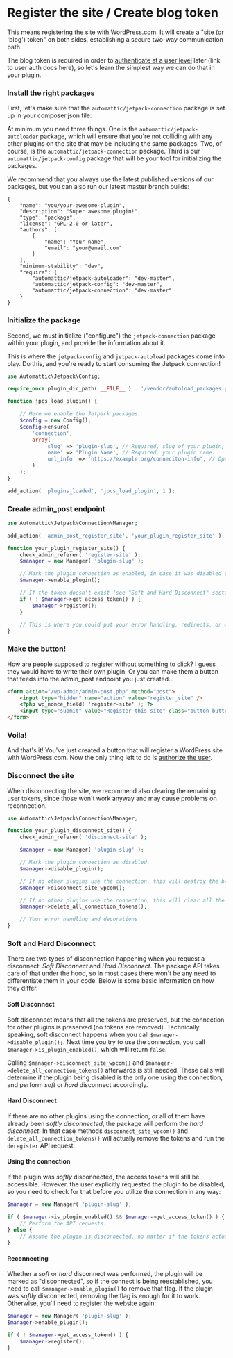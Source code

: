 # Register the site / Create blog token

This means registering the site with WordPress.com. It will create a "site (or 'blog') token" on both sides, establishing a secure two-way communication path. 

The blog token is required in order to [authenticate at a user level](authorize-user.md) later (link to user auth docs here), so let's learn the simplest way we can do that in your plugin. 

### Install the right packages

First, let's make sure that the `automattic/jetpack-connection` package is set up in your composer.json file:

At minimum you need three things. One is the `automattic/jetpack-autoloader` package, which will ensure that you're not colliding with any other plugins on the site that may be including the same packages. Two, of course, is the `automattic/jetpack-connection` package. Third is our `automattic/jetpack-config` package that will be your tool for initializing the packages. 

We recommend that you always use the latest published versions of our packages, but you can also run our latest master branch builds:
```
{
    "name": "you/your-awesome-plugin",
    "description": "Super awesome plugin!",
    "type": "package",
    "license": "GPL-2.0-or-later",
    "authors": [
        {
            "name": "Your name",
            "email": "your@email.com"
        }
    ],
    "minimum-stability": "dev",
    "require": {
        "automattic/jetpack-autoloader": "dev-master",
        "automattic/jetpack-config": "dev-master",
        "automattic/jetpack-connection": "dev-master"
    }
}
```

### Initialize the package

Second, we must initialize ("configure") the `jetpack-connection` package within your plugin, and provide the information about it.

This is where the `jetpack-config` and `jetpack-autoload` packages come into play. Do this, and you're ready to start consuming the Jetpack connection!

```php
use Automattic\Jetpack\Config;

require_once plugin_dir_path( __FILE__ ) . '/vendor/autoload_packages.php';

function jpcs_load_plugin() {

	// Here we enable the Jetpack packages.
	$config = new Config();
	$config->ensure(
        'connection',
        array(
            'slug' => 'plugin-slug', // Required, slug of your plugin, should be unique.
            'name' => 'Plugin Name', // Required, your plugin name.
            'url_info' => 'https://example.org/conneciton-info', // Optional, URL of the connection info page.
        )
    );
}

add_action( 'plugins_loaded', 'jpcs_load_plugin', 1 );
```

### Create admin_post endpoint

```php
use Automattic\Jetpack\Connection\Manager;

add_action( 'admin_post_register_site', 'your_plugin_register_site' );

function your_plugin_register_site() {
	check_admin_referer( 'register-site' );
	$manager = new Manager( 'plugin-slug' );

	// Mark the plugin connection as enabled, in case it was disabled earlier. 
	$manager->enable_plugin();

	// If the token doesn't exist (see "Soft and Hard Disconnect" section below), we need to register the site.
	if ( ! $manager->get_access_token() ) {
		$manager->register();
	}

	// This is where you could put your error handling, redirects, or whatever decorations you need.
}
```

### Make the button!

How are people supposed to register without something to click? I guess they would have to write their own plugin. Or you can make them a button that feeds into the admin_post endpoint you just created...

```html
<form action="/wp-admin/admin-post.php" method="post">
	<input type="hidden" name="action" value="register_site" />
	<?php wp_nonce_field( 'register-site' ); ?>
	<input type="submit" value="Register this site" class="button button-primary" />
</form>
```

### Voila!

And that's it! You've just created a button that will register a WordPress site with WordPress.com. Now the only thing left to do is [authorize the user](authorize-user.md). 

### Disconnect the site

When disconnecting the site, we recommend also clearing the remaining user tokens, since those won't work anyway and may cause problems on reconnection. 

```php
use Automattic\Jetpack\Connection\Manager;

function your_plugin_disconnect_site() {
	check_admin_referer( 'disconnect-site' );

	$manager = new Manager( 'plugin-slug' );

	// Mark the plugin connection as disabled.
	$manager->disable_plugin();

	// If no other plugins use the connection, this will destroy the blog tokens on both this site, and the tokens stored on wordpress.com
	$manager->disconnect_site_wpcom();

	// If no other plugins use the connection, this will clear all the tokens!
	$manager->delete_all_connection_tokens();

	// Your error handling and decorations
}
```

### Soft and Hard Disconnect

There are two types of disconnection happening when you request a disconnect: *Soft Disconnect* and *Hard Disconnect*.
The package API takes care of that under the hood, so in most cases there won't be any need to differentiate them in your code.
Below is some basic information on how they differ.

#### Soft Disconnect

Soft disconnect means that all the tokens are preserved, but the connection for other plugins is preserved (no tokens are removed).
Technically speaking, soft disconnect happens when you call `$manager->disable_plugin();`.
Next time you try to use the connection, you call `$manager->is_plugin_enabled()`, which will return `false`.

Calling `$manager->disconnect_site_wpcom()` and `$manager->delete_all_connection_tokens()` afterwards is still needed.
These calls will determine if the plugin being disabled is the only one using the connection, and perform *soft* or *hard* disconnect accordingly.

#### Hard Disconnect

If there are no other plugins using the connection, or all of them have already been *softly disconnected*, the package will perform the *hard disconnect*.
In that case methods `disconnect_site_wpcom()` and `delete_all_connection_tokens()` will actually remove the tokens and run the `deregister` API request.

#### Using the connection
If the plugin was *softly* disconnected, the access tokens will still be accessible.
However, the user explicitly requested the plugin to be disabled, so you need to check for that before you utilize the connection in any way:
```php
$manager = new Manager( 'plugin-slug' );

if ( $manager->is_plugin_enabled() && $manager->get_access_token() ) {
	// Perform the API requests.
} else {
	// Assume the plugin is disconnected, no matter if the tokens actually exist.
}
```

#### Reconnecting
Whether a *soft* or *hard* disconnect was performed, the plugin will be marked as "disconnected", so if the connect is being reestablished, you need to call `$manager->enable_plugin()` to remove that flag.
If the plugin was *softly* disconnected, removing the flag is enough for it to work. Otherwise, you'll need to register the website again:
```php
$manager = new Manager( 'plugin-slug' );
$manager->enable_plugin();

if ( ! $manager->get_access_token() ) {
    $manager->register();
}
```
